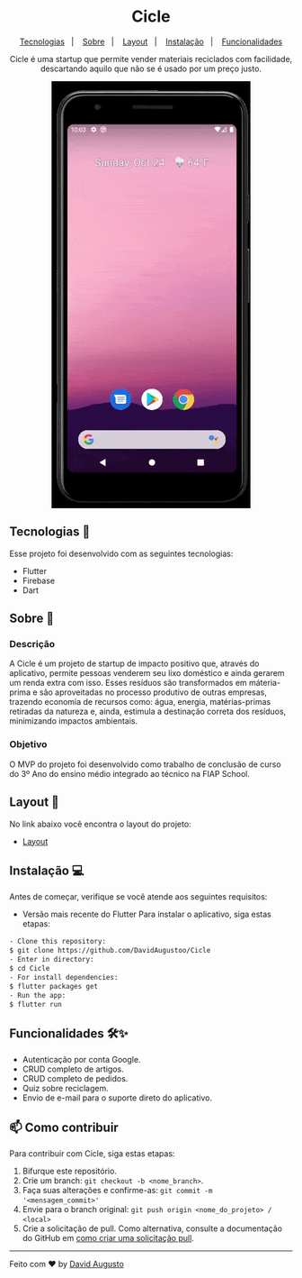 <h1 align="center"> Cicle</h1>
<p align="center">
  <a href="#tecnologias-">Tecnologias</a>&nbsp;&nbsp;&nbsp;|&nbsp;&nbsp;&nbsp;
  <a href="#sobre-">Sobre</a>&nbsp;&nbsp;&nbsp;|&nbsp;&nbsp;&nbsp;
  <a href="#layout-">Layout</a>&nbsp;&nbsp;&nbsp;|&nbsp;&nbsp;&nbsp;
  <a href="#instalação-">Instalação</a>&nbsp;&nbsp;&nbsp;|&nbsp;&nbsp;&nbsp;
  <a href="#funcionalidades-">Funcionalidades</a>
</p>
<p align="center"> 
Cicle é uma startup que permite vender materiais reciclados com facilidade, descartando aquilo que não se é usado por um preço justo.
</p>
<p align="center">
<img src="assets/cell.gif" align="center" />
</p>

## Tecnologias 🚀 
Esse projeto foi desenvolvido com as seguintes tecnologias:
- Flutter
- Firebase
- Dart

## Sobre 📖


### Descrição
A Cicle é um projeto de startup de impacto positivo que, através do aplicativo, permite pessoas venderem seu lixo doméstico e ainda gerarem um renda extra com isso. Esses resíduos são transformados em máteria-prima e são aproveitadas no processo produtivo de outras empresas, trazendo economia de recursos como: água, energia, matérias-primas retiradas da natureza e, ainda, estimula a destinação correta dos resíduos, minimizando impactos ambientais.


### Objetivo
O MVP do projeto foi desenvolvido como trabalho de conclusão de curso do 3º Ano do ensino médio integrado ao técnico na FIAP School. 
##  Layout 🔖
No link abaixo você encontra o layout do projeto:
- [Layout](https://www.figma.com/file/yDjoNKatZiGCO3JS8961VJ/Cicle-App-Design?node-id=1%3A1726)
## Instalação 💻
Antes de começar, verifique se você atende aos seguintes requisitos:
- Versão mais recente do Flutter
 Para instalar o aplicativo, siga estas etapas:
```
- Clone this repository:
$ git clone https://github.com/DavidAugustoo/Cicle
- Enter in directory:
$ cd Cicle
- For install dependencies:
$ flutter packages get
- Run the app: 
$ flutter run
```
## Funcionalidades 🛠✨
- Autenticação por conta Google.
- CRUD completo de artigos.
- CRUD completo de pedidos.
- Quiz sobre reciclagem.
- Envio de e-mail para o suporte direto do aplicativo.
## 📫 Como contribuir
<!---Se o seu README for longo ou se você tiver algum processo ou etapas específicas que deseja que os contribuidores sigam, considere a criação de um arquivo CONTRIBUTING.md separado--->
Para contribuir com Cicle, siga estas etapas:
1. Bifurque este repositório.
2. Crie um branch: `git checkout -b <nome_branch>`.
3. Faça suas alterações e confirme-as: `git commit -m '<mensagem_commit>'`
4. Envie para o branch original: `git push origin <nome_do_projeto> / <local>`
5. Crie a solicitação de pull.
Como alternativa, consulte a documentação do GitHub em [como criar uma solicitação pull](https://help.github.com/en/github/collaborating-with-issues-and-pull-requests/creating-a-pull-request).
---
Feito com ♥ by [David Augusto](https://github.com/DavidAugustoo)
